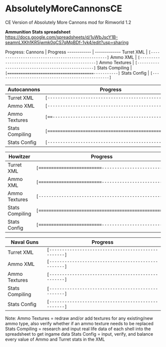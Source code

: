 # AbsolutelyMoreCannonsCE
CE Version of Absolutely More Cannons mod for Rimworld 1.2

**Ammunition Stats spreadsheet**
https://docs.google.com/spreadsheets/d/1uWbJscY1B-seamnLXKh1KR5jwmk0qCS7qMpBDf-1yk4/edit?usp=sharing

Progress:
Cannons | Progress
------------ | -------------
Turret XML        | `[--------------------------------------------------]`
Ammo XML          | `[--------------------------------------------------]`
Ammo Textures     | `[--------------------------------------------------]`
Stats Compiling   | `[=======================================-----------]`
Stats Config      | `[--------------------------------------------------]`

Autocannons | Progress
------------ | -------------
Turret XML        | `[--------------------------------------------------]`
Ammo XML          | `[--------------------------------------------------]`
Ammo Textures     | `[==------------------------------------------------]`
Stats Compiling   | `[==================================================]`
Stats Config      | `[--------------------------------------------------]`

Howitzer | Progress
------------ | -------------
Turret XML        | `[=========================-------------------------]`
Ammo XML          | `[=========================-------------------------]`
Ammo Textures     | `[--------------------------------------------------]`
Stats Compiling   | `[==================================================]`
Stats Config      | `[=========================-------------------------]`

Naval Guns | Progress
------------ | -------------
Turret XML        | `[--------------------------------------------------]`
Ammo XML          | `[--------------------------------------------------]`
Ammo Textures     | `[--------------------------------------------------]`
Stats Compiling   | `[--------------------------------------------------]`
Stats Config      | `[--------------------------------------------------]`


Note:
Ammo Textures = redraw and/or add textures for any existing/new ammo type, also verify whether if an ammo texture needs to be replaced
Stats Compiling = research and input real life data of each shell into the spreadsheet to get ingame data
Stats Config = input, verify, and balance every value of Ammo and Turret stats in the XML
